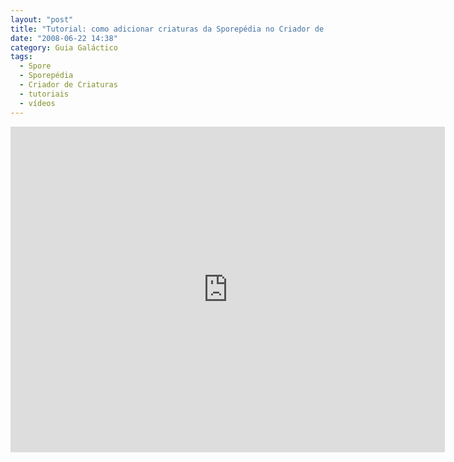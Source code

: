 ```yaml
---
layout: "post"
title: "Tutorial: como adicionar criaturas da Sporepédia no Criador de Criaturas"
date: "2008-06-22 14:38"
category: Guia Galáctico
tags:
  - Spore
  - Sporepédia
  - Criador de Criaturas
  - tutoriais
  - vídeos
---
```

<iframe width="695" height="521" src="https://www.youtube-nocookie.com/embed/Q9uuCj-tNw0" frameborder="0" allow="accelerometer; autoplay; encrypted-media; gyroscope; picture-in-picture" allowfullscreen></iframe>
